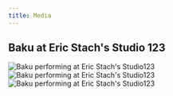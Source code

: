 ```yaml
---
title: Media
---
```



## Baku at Eric Stach's Studio 123

![Baku performing at Eric Stach's Studio123](/images/atEricStachStudio.png)
![Baku performing at Eric Stach's Studio123](/images/atEricStachWithBaku.jpg)
![Baku performing at Eric Stach's Studio123](/images/bakuAtEricStachs.jpg)